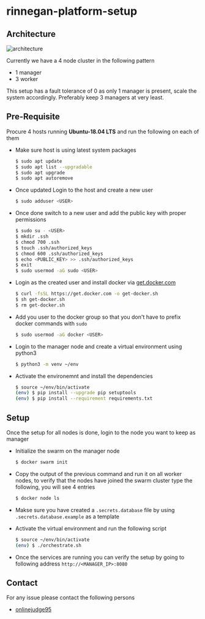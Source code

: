 # rinnegan-platform-setup

## Architecture

![architecture](https://rinnegan-assets.s3.ap-south-1.amazonaws.com/Architecture.png)

Currently we have a 4 node cluster in the following pattern

- 1 manager
- 3 worker

This setup has a fault tolerance of 0 as only 1 manager is present, scale the system accordingly.
Preferably keep 3 managers at very least.

## Pre-Requisite

Procure 4 hosts running **Ubuntu-18.04 LTS** and run the following on each of them

- Make sure host is using latest system packages

  ```bash
  $ sudo apt update
  $ sudo apt list --upgradable
  $ sudo apt upgrade
  $ sudo apt autoremove
  ```

- Once updated Login to the host and create a new user

  ```bash
  $ sudo adduser <USER>
  ```

- Once done switch to a new user and add the public key with proper permissions

  ```bash
  $ sudo su - <USER>
  $ mkdir .ssh
  $ chmod 700 .ssh
  $ touch .ssh/authorized_keys
  $ chmod 600 .ssh/authorized_keys
  $ echo <PUBLIC_KEY> >> .ssh/authorized_keys
  $ exit
  $ sudo usermod -aG sudo <USER>
  ```

- Login as the created user and install docker via [get.docker.com](https://get.docker.com/)

  ```bash
  $ curl -fsSL https://get.docker.com -o get-docker.sh
  $ sh get-docker.sh
  $ rm get-docker.sh
  ```

- Add you user to the docker group so that you don't have to prefix docker commands with `sudo`

  ```bash
  $ sudo usermod -aG docker <USER>
  ```

- Login to the manager node and create a virtual environment using python3

  ```bash
  $ python3 -m venv ~/env
  ```

- Activate the environemnt and install the dependencies

  ```bash
  $ source ~/env/bin/activate
  (env) $ pip install --upgrade pip setuptools
  (env) $ pip install --requirement requirements.txt
  ```

## Setup

Once the setup for all nodes is done, login to the node you want to keep as manager

- Initialize the swarm on the manager node

  ```bash
  $ docker swarm init
  ```

- Copy the output of the previous command and run it on all worker nodes,
  to verify that the nodes have joined the swarm cluster type the following,
  you will see 4 entries

  ```bash
  $ docker node ls
  ```

- Makse sure you have created a `.secrets.database` file by using `.secrets.database.example`
  as a template

- Activate the virtual environment and run the following script

  ```bash
  $ source ~/env/bin/activate
  (env) $ ./orchestrate.sh
  ```

- Once the services are running you can verify the setup by going to following address `http://<MANAGER_IP>:8080`

## Contact

For any issue please contact the following persons

- [onlinejudge95](https://github.com/onlinejudge95)
